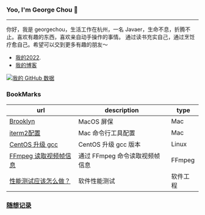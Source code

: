 ### Yoo, I'm George Chou 👋
---
你好，我是 georgechou，生活工作在杭州，一名 Javaer，生命不息，折腾不止。喜欢有趣的东西，喜欢亲自动手操作的事情。
通过读书充实自己，通过烹饪疗愈自己。希望可以交到更多有趣的朋友～
- [我的2022](https://github.com/GeorgeCh2/2022).
- [我的博客](https://georgech2.github.io)

[![我的 GitHub 数据](https://github-readme-stats.vercel.app/api?username=GeorgeCh2)]()

### BookMarks
|url|description|type|
|-|-|-|
|[Brooklyn](https://github.com/pedrommcarrasco/Brooklyn)|MacOS 屏保|Mac|
|[iterm2配置](https://cloud.tencent.com/developer/article/1822517)|Mac 命令行工具配置|Mac|
|[CentOS 升级 gcc](https://www.cnblogs.com/jixiaohua/p/11732225.html)|CentOS 升级 gcc 版本|Linux|
|[FFmpeg 读取视频帧信息](https://github.com/GeorgeCh2/GeorgeCh2/blob/main/read_video_frames.md)|通过 FFmpeg 命令读取视频帧信息|FFmpeg|
|[性能测试应该怎么做？](https://coolshell.cn/articles/17381.html)|软件性能测试|软件工程|

### [随想记录](https://github.com/GeorgeCh2/GeorgeCh2/issues/1)

<!--
**GeorgeCh2/GeorgeCh2** is a ✨ _special_ ✨ repository because its `README.md` (this file) appears on your GitHub profile.
